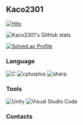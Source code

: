 ## Kaco2301

[![Hits](https://hits.seeyoufarm.com/api/count/incr/badge.svg?url=https%3A%2F%2Fgithub.com%2Fkaco2301&count_bg=%233DC8A4&title_bg=%23585858&icon=&icon_color=%23E7E7E7&title=hits&edge_flat=false)](https://hits.seeyoufarm.com)


![Kaco2301's GitHub stats](https://github-readme-stats.vercel.app/api?username=kaco2301&show_icons=true&theme=radical)

[![Solved.ac Profile](http://mazassumnida.wtf/api/v2/generate_badge?boj=kaco2301)](https://solved.ac/kaco2301/)
### Language
![C](https://img.shields.io/badge/C-A8B9CC.svg?&style=for-the-badge&logo=C&logoColor=black)
![cplusplus](https://img.shields.io/badge/cplusplus-00599C.svg?&style=for-the-badge&logo=cplusplus&logoColor=black)
![sharp](https://img.shields.io/badge/sharp-99CC00.svg?&style=for-the-badge&logo=sharp&logoColor=black)

### Tools
![Unity](https://img.shields.io/badge/Unity-4D53E8.svg?&style=for-the-badge&logo=Unity&logoColor=black)
![Visual Studio Code](https://img.shields.io/badge/Visual%20Studio%20Code-007ACC.svg?&style=for-the-badge&logo=Visual%20Studio%20Code&logoColor=black)


### Contacts

